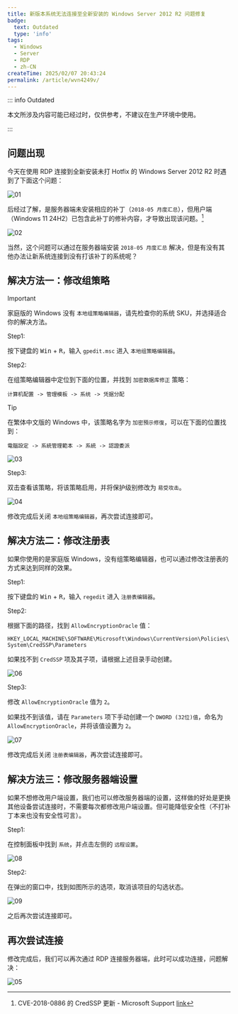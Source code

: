 ```yaml
---
title: 新版本系统无法连接至全新安装的 Windows Server 2012 R2 问题修复
badge: 
  text: Outdated
  type: 'info'
tags:
  - Windows
  - Server
  - RDP
  - zh-CN
createTime: 2025/02/07 20:43:24
permalink: /article/wvn4249v/
---
```


::: info Outdated

本文所涉及内容可能已经过时，仅供参考，不建议在生产环境中使用。

:::

## 问题出现

今天在使用 RDP 连接到全新安装未打 Hotfix 的 Windows Server 2012 R2 时遇到了下面这个问题：

![01](/images/tutorial/winsvr_rdp_cerdssp/01.png)

后经过了解，是服务器端未安装相应的补丁（`2018-05 月度汇总`），但用户端（Windows 11 24H2）已包含此补丁的修补内容，才导致出现该问题。[^first]

![02](/images/tutorial/winsvr_rdp_cerdssp/02.png)

当然，这个问题可以通过在服务器端安装 `2018-05 月度汇总` 解决，但是有没有其他办法让新系统连接到没有打该补丁的系统呢？

## 解决方法一：修改组策略

> [!important]
>
> 家庭版的 Windows 没有 `本地组策略编辑器`，请先检查你的系统 SKU，并选择适合你的解决方法。

Step1:

按下键盘的 <kbd>Win</kbd> + <kbd>R</kbd>，输入 `gpedit.msc` 进入 `本地组策略编辑器`。

Step2:

在组策略编辑器中定位到下面的位置，并找到 `加密数据库修正` 策略：

`计算机配置 -> 管理模板 -> 系统 -> 凭据分配`

> [!tip]
> 在繁体中文版的 Windows 中，该策略名字为 `加密預示修復`，可以在下面的位置找到：
>
> `電腦設定 -> 系統管理範本 -> 系統 -> 認證委派`

![03](/images/tutorial/winsvr_rdp_cerdssp/03.png)

Step3:

双击查看该策略，将该策略启用，并将保护级别修改为 `易受攻击`。

![04](/images/tutorial/winsvr_rdp_cerdssp/04.png)

修改完成后关闭 `本地组策略编辑器`，再次尝试连接即可。

## 解决方法二：修改注册表

如果你使用的是家庭版 Windows，没有组策略编辑器，也可以通过修改注册表的方式来达到同样的效果。

Step1:

按下键盘的 <kbd>Win</kbd> + <kbd>R</kbd>，输入 `regedit` 进入 `注册表编辑器`。

Step2:

根据下面的路径，找到 `AllowEncryptionOracle` 值：

 `HKEY_LOCAL_MACHINE\SOFTWARE\Microsoft\Windows\CurrentVersion\Policies\System\CredSSP\Parameters`

如果找不到 `CredSSP` 项及其子项，请根据上述目录手动创建。

![06](/images/tutorial/winsvr_rdp_cerdssp/06.png)

Step3:

修改 `AllowEncryptionOracle` 值为 `2`。

如果找不到该值，请在 `Parameters` 项下手动创建一个 `DWORD (32位)值`，命名为 `AllowEncryptionOracle`，并将该值设置为 `2`。

![07](/images/tutorial/winsvr_rdp_cerdssp/07.png)

修改完成后关闭 `注册表编辑器`，再次尝试连接即可。

## 解决方法三：修改服务器端设置

如果不想修改用户端设置，我们也可以修改服务器端的设置，这样做的好处是更换其他设备尝试连接时，不需要每次都修改用户端设置。但可能降低安全性（不打补丁本来也没有安全性可言）。

Step1:

在控制面板中找到 `系统`，并点击左侧的 `远程设置`。

![08](/images/tutorial/winsvr_rdp_cerdssp/08.png)

Step2:

在弹出的窗口中，找到如图所示的选项，取消该项目的勾选状态。

![09](/images/tutorial/winsvr_rdp_cerdssp/09.png)

之后再次尝试连接即可。

## 再次尝试连接

修改完成后，我们可以再次通过 RDP 连接服务器端，此时可以成功连接，问题解决：

![05](/images/tutorial/winsvr_rdp_cerdssp/05.png)

[^first]: CVE-2018-0886 的 CredSSP 更新 - Microsoft Support [link](https://support.microsoft.com/zh-hk/topic/cve-2018-0886-%E7%9A%84-credssp-%E6%9B%B4%E6%96%B0-5cbf9e5f-dc6d-744f-9e97-7ba400d6d3ea)

